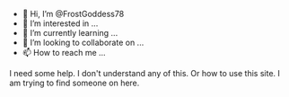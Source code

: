 - 👋 Hi, I’m @FrostGoddess78
- 👀 I’m interested in ...
- 🌱 I’m currently learning ...
- 💞️ I’m looking to collaborate on ...
- 📫 How to reach me ...

<!---
FrostGoddess78/FrostGoddess78 is a ✨ special ✨ repository because its `README.md` (this file) appears on your GitHub profile.
You can click the Preview link to take a look at your changes.
--->
I need some help. I don't understand any of this. Or how to use this site. I am trying to find someone on here. 
